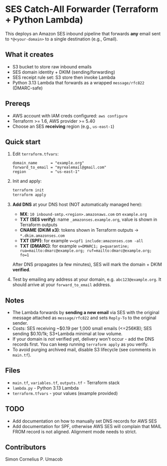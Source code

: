 # SES Catch-All Forwarder (Terraform + Python Lambda)

This deploys an Amazon SES inbound pipeline that forwards **any** email sent to `*@<your-domain>` to a single destination (e.g., Gmail).

## What it creates
- S3 bucket to store raw inbound emails
- SES domain identity + DKIM (sending/forwarding)
- SES receipt rule set: S3 store then invoke Lambda
- Python 3.13 Lambda that forwards as a wrapped `message/rfc822` (DMARC-safe)

## Prereqs
- AWS account with IAM creds configured: `aws configure`
- Terraform >= 1.6, AWS provider >= 5.40
- Choose an SES **receiving** region (e.g., `us-east-1`)

## Quick start
1. Edit `terraform.tfvars`:
   ```hcl
   domain_name      = "example.org"
   forward_to_email = "myrealemail@gmail.com"
   region           = "us-east-1"
   ```
2. Init and apply:
   ```bash
   terraform init
   terraform apply
   ```
3. **Add DNS** at your DNS host (NOT automatically managed here):
   - **MX**: `10 inbound-smtp.<region>.amazonaws.com` on `example.org`
   - **TXT (SES verify)**: name `_amazonses.example.org`, value is shown in Terraform outputs
   - **CNAME (DKIM x3)**: tokens shown in Terraform outputs -> `*.dkim.amazonses.com`
   - **TXT (SPF)**: for example `v=spf1 include:amazonses.com -all`
   - **TXT (DMARC)**: for example `v=DMARC1; p=quarantine; rua=mailto:dmarc@example.org; ruf=mailto:dmarc@example.org; fo=1`

   After DNS propagates (a few minutes), SES will mark the domain + DKIM **verified**.

4. Test by emailing any address at your domain, e.g. `abc123@example.org`. It should arrive at your `forward_to_email` address.

## Notes
- The Lambda forwards by **sending a new email** via SES with the original message attached as `message/rfc822` and sets `Reply-To` to the original sender.
- Costs: SES receiving ~$0.19 per 1,000 small emails (<=256KB); SES sending $0.10/1k; S3+Lambda minimal at low volume.
- If your domain is *not* verified yet, delivery won't occur - add the DNS records first. You can keep running `terraform apply` as you verify.
- To avoid purging archived mail, disable S3 lifecycle (see comments in `main.tf`).

## Files
- `main.tf`, `variables.tf`, `outputs.tf` - Terraform stack
- `lambda.py` - Python 3.13 Lambda
- `terraform.tfvars` - your values (example provided)

## TODO
- Add documentation on how to manually set DNS records for AWS SES
- Add documentation for SPF, otherwise AWS SES will complain that MAIL FROM record is not aligned. Alignment mode needs to strict.

## Contributors
Simon Cornelius P. Umacob
